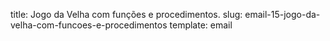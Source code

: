 title: Jogo da Velha com funções e procedimentos.
slug: email-15-jogo-da-velha-com-funcoes-e-procedimentos
template: email
